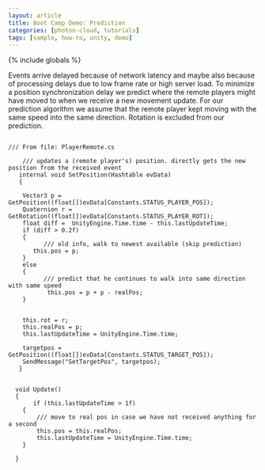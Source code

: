 ```yaml
---
layout: article
title: Boot Camp Demo: Prediction
categories: [photon-cloud, tutorials]
tags: [sample, how-to, unity, demo]
---
```

{% include globals %}


Events arrive delayed because of network latency and maybe also because
of processing delays due to low frame rate or high server load. To
minimize a position synchronization delay we predict where the remote
players might have moved to when we receive a new movement update. For
our prediction algorithm we assume that the remote player kept moving
with the same speed into the same direction. Rotation is excluded from
our prediction.

~~~~ {.code}

/// From file: PlayerRemote.cs
    
    /// updates a (remote player's) position. directly gets the new position from the received event
   internal void SetPosition(Hashtable evData)
   {

    Vector3 p = GetPosition((float[])evData[Constants.STATUS_PLAYER_POS]);
    Quaternion r = GetRotation((float[])evData[Constants.STATUS_PLAYER_ROT]);
    float diff =  UnityEngine.Time.time - this.lastUpdateTime;
    if (diff > 0.2f)
    {
          /// old info, walk to newest available (skip prediction)
       this.pos = p;    
    }
    else 
    {
          /// predict that he continues to walk into same direction with same speed
           this.pos = p + p - realPos;              
    }


    this.rot = r;   
    this.realPos = p;
    this.lastUpdateTime = UnityEngine.Time.time;

    targetpos = GetPosition((float[])evData[Constants.STATUS_TARGET_POS]);
    SendMessage("SetTargetPos", targetpos);           
   }

    
  void Update()
  {
       if (this.lastUpdateTime > 1f)
    {
        /// move to real pos in case we have not received anything for a second
        this.pos = this.realPos;
        this.lastUpdateTime = UnityEngine.Time.time;
    }

  }
~~~~
